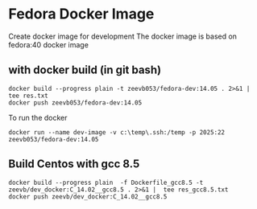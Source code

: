 # Fedora Docker Image

Create docker image for development 
The docker image is based on fedora:40 docker image  

## with docker build (in git bash)
~~~
docker build --progress plain -t zeevb053/fedora-dev:14.05 . 2>&1 |  tee res.txt  
docker push zeevb053/fedora-dev:14.05
~~~


To run the docker  
~~~
docker run --name dev-image -v c:\temp\.ssh:/temp -p 2025:22 zeevb053/fedora-dev:14.05
~~~

## Build Centos with gcc 8.5 
~~~
docker build --progress plain  -f Dockerfile_gcc8.5 -t zeevb/dev_docker:C_14.02__gcc8.5 . 2>&1 |  tee res_gcc8.5.txt
docker push zeevb/dev_docker:C_14.02__gcc8.5
~~~
